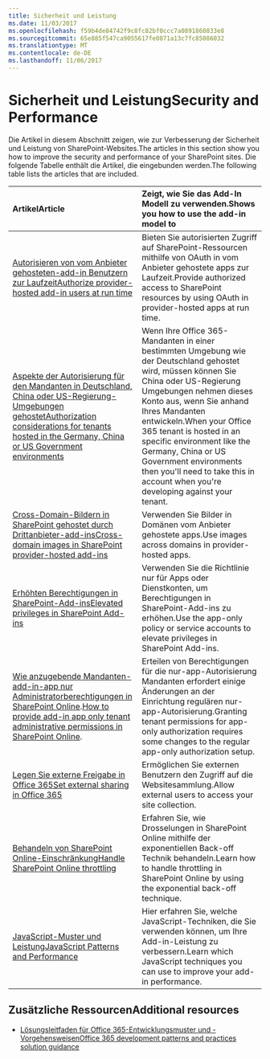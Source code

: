 ```yaml
---
title: Sicherheit und Leistung
ms.date: 11/03/2017
ms.openlocfilehash: f59b4de84742f9c8fc82bf0ccc7a0891860833e8
ms.sourcegitcommit: 65e885f547ca9055617fe0871a13c7fc85086032
ms.translationtype: MT
ms.contentlocale: de-DE
ms.lasthandoff: 11/06/2017
---
```

# <a name="security-and-performance"></a><span data-ttu-id="0c3f6-102">Sicherheit und Leistung</span><span class="sxs-lookup"><span data-stu-id="0c3f6-102">Security and Performance</span></span>

<span data-ttu-id="0c3f6-103">Die Artikel in diesem Abschnitt zeigen, wie zur Verbesserung der Sicherheit und Leistung von SharePoint-Websites.</span><span class="sxs-lookup"><span data-stu-id="0c3f6-103">The articles in this section show you how to improve the security and performance of your SharePoint sites.</span></span> <span data-ttu-id="0c3f6-104">Die folgende Tabelle enthält die Artikel, die eingebunden werden.</span><span class="sxs-lookup"><span data-stu-id="0c3f6-104">The following table lists the articles that are included.</span></span>

|<span data-ttu-id="0c3f6-105">**Artikel**</span><span class="sxs-lookup"><span data-stu-id="0c3f6-105">**Article**</span></span>|<span data-ttu-id="0c3f6-106">**Zeigt, wie Sie das Add-In Modell zu verwenden.**</span><span class="sxs-lookup"><span data-stu-id="0c3f6-106">**Shows you how to use the add-in model to**</span></span>|
|:-----|:-----|
|[<span data-ttu-id="0c3f6-107">Autorisieren von vom Anbieter gehosteten-add-in Benutzern zur Laufzeit</span><span class="sxs-lookup"><span data-stu-id="0c3f6-107">Authorize provider-hosted add-in users at run time</span></span>](authorize-provider-hosted-add-in-users-at-run-time-by-using-oauth.md)|<span data-ttu-id="0c3f6-108">Bieten Sie autorisierten Zugriff auf SharePoint-Ressourcen mithilfe von OAuth in vom Anbieter gehostete apps zur Laufzeit.</span><span class="sxs-lookup"><span data-stu-id="0c3f6-108">Provide authorized access to SharePoint resources by using OAuth in provider-hosted apps at run time.</span></span>|
| [<span data-ttu-id="0c3f6-109">Aspekte der Autorisierung für den Mandanten in Deutschland, China oder US-Regierung-Umgebungen gehostet</span><span class="sxs-lookup"><span data-stu-id="0c3f6-109">Authorization considerations for tenants hosted in the Germany, China or US Government environments</span></span>](Extending-SharePoint-Online-for-Germany-China-USGovernment-environments.md) | <span data-ttu-id="0c3f6-110">Wenn Ihre Office 365-Mandanten in einer bestimmten Umgebung wie der Deutschland gehostet wird, müssen können Sie China oder US-Regierung Umgebungen nehmen dieses Konto aus, wenn Sie anhand Ihres Mandanten entwickeln.</span><span class="sxs-lookup"><span data-stu-id="0c3f6-110">When your Office 365 tenant is hosted in an specific environment like the Germany, China or US Government environments then you'll need to take this in account when you're developing against your tenant.</span></span>|
|[<span data-ttu-id="0c3f6-111">Cross-Domain-Bildern in SharePoint gehostet durch Drittanbieter-add-ins</span><span class="sxs-lookup"><span data-stu-id="0c3f6-111">Cross-domain images in SharePoint provider-hosted add-ins</span></span>](cross-domain-images-in-sharepoint-provider-hosted-add-ins.md)|<span data-ttu-id="0c3f6-112">Verwenden Sie Bilder in Domänen vom Anbieter gehostete apps.</span><span class="sxs-lookup"><span data-stu-id="0c3f6-112">Use images across domains in provider-hosted apps.</span></span>|
|[<span data-ttu-id="0c3f6-113">Erhöhten Berechtigungen in SharePoint-Add-ins</span><span class="sxs-lookup"><span data-stu-id="0c3f6-113">Elevated privileges in SharePoint Add-ins</span></span>](elevated-privileges-in-sharepoint-add-ins.md)|<span data-ttu-id="0c3f6-114">Verwenden Sie die Richtlinie nur für Apps oder Dienstkonten, um Berechtigungen in SharePoint-Add-ins zu erhöhen.</span><span class="sxs-lookup"><span data-stu-id="0c3f6-114">Use the app-only policy or service accounts to elevate privileges in SharePoint Add-ins.</span></span>|
|<span data-ttu-id="0c3f6-115">[Wie anzugebende Mandanten-add-in-app nur Administratorberechtigungen in SharePoint Online](how-to-provide-add-in-app-only-tenant-administrative-permissions-in-sharepoint-online.md).</span><span class="sxs-lookup"><span data-stu-id="0c3f6-115">[How to provide add-in app only tenant administrative permissions in SharePoint Online](how-to-provide-add-in-app-only-tenant-administrative-permissions-in-sharepoint-online.md).</span></span>| <span data-ttu-id="0c3f6-116">Erteilen von Berechtigungen für die nur-app-Autorisierung Mandanten erfordert einige Änderungen an der Einrichtung regulären nur-app-Autorisierung.</span><span class="sxs-lookup"><span data-stu-id="0c3f6-116">Granting tenant permissions for app-only authorization requires some changes to the regular app-only authorization setup.</span></span> |
|[<span data-ttu-id="0c3f6-117">Legen Sie externe Freigabe in Office 365</span><span class="sxs-lookup"><span data-stu-id="0c3f6-117">Set external sharing in Office 365</span></span>](Set-external-sharing-on-site-collections-in-Office-365.md)|<span data-ttu-id="0c3f6-118">Ermöglichen Sie externen Benutzern den Zugriff auf die Websitesammlung.</span><span class="sxs-lookup"><span data-stu-id="0c3f6-118">Allow external users to access your site collection.</span></span>|
|[<span data-ttu-id="0c3f6-119">Behandeln von SharePoint Online-Einschränkung</span><span class="sxs-lookup"><span data-stu-id="0c3f6-119">Handle SharePoint Online throttling </span></span>](Handle-SharePoint-Online-throttling-by-using-exponential-back-off.md) | <span data-ttu-id="0c3f6-120">Erfahren Sie, wie Drosselungen in SharePoint Online mithilfe der exponentiellen Back-off Technik behandeln.</span><span class="sxs-lookup"><span data-stu-id="0c3f6-120">Learn how to handle throttling in SharePoint Online by using the exponential back-off technique.</span></span> |
|[<span data-ttu-id="0c3f6-121">JavaScript-Muster und Leistung</span><span class="sxs-lookup"><span data-stu-id="0c3f6-121">JavaScript Patterns and Performance </span></span>](javascript-patterns-and-performance.md)| <span data-ttu-id="0c3f6-122">Hier erfahren Sie, welche JavaScript-Techniken, die Sie verwenden können, um Ihre Add-in-Leistung zu verbessern.</span><span class="sxs-lookup"><span data-stu-id="0c3f6-122">Learn which JavaScript techniques you can use to improve your add-in performance.</span></span>

## <a name="additional-resources"></a><span data-ttu-id="0c3f6-123">Zusätzliche Ressourcen</span><span class="sxs-lookup"><span data-stu-id="0c3f6-123">Additional resources</span></span>
<span data-ttu-id="0c3f6-124"><a name="bk_addresources"> </a></span><span class="sxs-lookup"><span data-stu-id="0c3f6-124"></span></span>

- [<span data-ttu-id="0c3f6-125">Lösungsleitfaden für Office 365-Entwicklungsmuster und -Vorgehensweisen</span><span class="sxs-lookup"><span data-stu-id="0c3f6-125">Office 365 development patterns and practices solution guidance</span></span>](Office-365-development-patterns-and-practices-solution-guidance.md)
